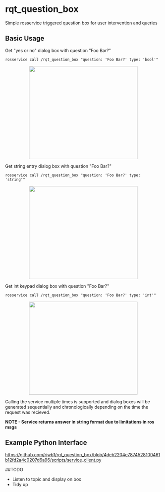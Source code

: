 # rqt_question_box
Simple rosservice triggered question box for user intervention and queries

## Basic Usage 

Get "yes or no" dialog box with question "Foo Bar?"

```
rosservice call /rqt_question_box "question: 'Foo Bar?' type: 'bool'"
```

<p align="center">
  <img src="https://user-images.githubusercontent.com/66944854/180826532-2134d5c0-4eb1-405b-b43b-36ab073061b4.png"  width="350" height="300"/>
</p>

Get string entry dialog box with question "Foo Bar?"

```
rosservice call /rqt_question_box "question: 'Foo Bar?' type: 'string'"
```

<p align="center">
  <img src="https://user-images.githubusercontent.com/66944854/180827839-01b89411-bf0e-410c-997a-424e675e4c61.png"  width="350" height="300"/>
</p>

Get int keypad dialog box with question "Foo Bar?"

```
rosservice call /rqt_question_box "question: 'Foo Bar?' type: 'int'"
```

<p align="center">
  <img src="https://user-images.githubusercontent.com/66944854/180963826-01ee5e17-ecf7-4dba-8ab2-1e5b183f2e45.png"  width="350" height="300"/>
</p>

Calling the service multiple times is supported and dialog boxes will be generated sequentially and chronologically depending on the time the request was recieved.

**NOTE - Service returns answer in string format due to limitations in ros msgs** 

## Example Python Interface 

https://github.com/rjwb1/rqt_question_box/blob/4deb2204e7874528100461b12fd2a4c0207d6a96/scripts/service_client.py

##TODO 
- Listen to topic and display on box
- Tidy up
